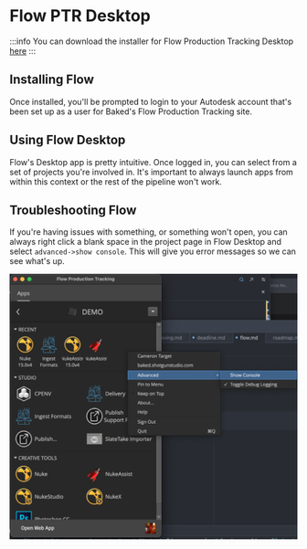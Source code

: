# Flow PTR Desktop

:::info
You can download the installer for Flow Production Tracking Desktop [here](https://community.shotgridsoftware.com/t/a-new-version-of-the-flow-production-tracking-desktop-has-been-released/18595/)
:::

## Installing Flow

Once installed, you'll be prompted to login to your Autodesk account that's been set up as a user for Baked's Flow Production Tracking site.

## Using Flow Desktop

Flow's Desktop app is pretty intuitive. Once logged in, you can select from a set of projects you're involved in. It's important to always launch apps from within this context or the rest of the pipeline won't work.

## Troubleshooting Flow

If you're having issues with something, or something won't open, you can always right click a blank space in the project page in Flow Desktop and select `advanced->show console`. This will give you error messages so we can see what's up.

![Console](./console.png)

